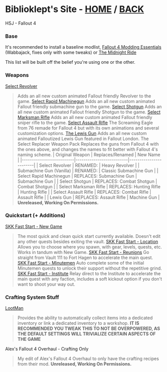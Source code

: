 # Biblioklept's Site - [HOME](https://biblioklept.github.io/) / [BACK](https://biblioklept.github.io/modlists/hsj)
HSJ - Fallout 4

### Base

It's recommended to install a baseline modlist, [Fallout 4 Modding Essentials](https://github.com/GozerBlackCat/FO4ME) (Wabbajack, fixes only with some tweaks) or [The Midnight Ride](https://themidnightride.moddinglinked.com)

This list will be built off the belief you're using one or the other.

### Weapons

[Select Revolver](https://www.nexusmods.com/fallout4/mods/60110)
> Adds an all new custom animated Fallout friendly Revolver to the game.
[Select Rapid Machinegun](https://www.nexusmods.com/fallout4/mods/54657)
> Adds an all new custom animated Fallout friendly submachine gun to the game.
[Select Shotgun](https://www.nexusmods.com/fallout4/mods/65891)
> Adds an all new custom animated Fallout friendly Shotgun to the game.
[Select Marksman Rifle](https://www.nexusmods.com/fallout4/mods/52957)
> Adds an all new custom animated Fallout friendly sniper rifle to the game.
[Select Assault Rifle](https://www.nexusmods.com/fallout4/mods/46234)
> The Screaming Eagle from 76 remade for Fallout 4 but with its own animations and several customization options.
[The Lewis Gun](https://www.nexusmods.com/fallout4/mods/70845)
> Adds an all new custom animated Falloutized Lewis Gun featured in Fallout London.
The Select Replacer Weapon Pack
> Replaces the guns from Fallout 4 with the ones above, and changes the names to fit better with Fallout 4's naming scheme.
| Original Weapon          | Replaces/Renamed         | New Name               |
|--------------------------|--------------------------|------------------------|
| Select Revolver          | RENAMED:                 | Heavy Revolver         |
| Submachine Gun (Vanilla) | RENAMED:                 | Classic Submachine Gun |
| Select Rapid Machinegun  | REPLACES: Submachine Gun | Submachine Gun         |
| Select Shotgun           | REPLACES: Combat Shotgun | Combat Shotgun         |
| Select Marksman Rifle    | REPLACES: Hunting Rifle  | Hunting Rifle          |
| Select Assault Rifle     | REPLACES: Combat Rifle   | Assault Rifle          |
| Lewis Gun                | REPLACES: Assault Rifle  | Machine Gun            |
> **Unreleased, Working On Permissions.**

### Quickstart (+ Additions)

[SKK Fast Start - New Game](https://www.nexusmods.com/fallout4/mods/29227)
> The most quick and clean quick start currently available. Doesn't edit any other quests besides exiting the vault.
[SKK Fast Start - Location](https://www.nexusmods.com/fallout4/mods/31198)
> Allows you to choose where you spawn, with gear, levels, quests, etc. Works in tandum with New Game.
[SKK Fast Start - Reunions](https://www.nexusmods.com/fallout4/mods/30926)
> Go straight from Vault 111 to Fort Hagen to accelerate the main quest.
[SKK Fast Start - Minutemen](https://www.nexusmods.com/fallout4/mods/37740)
> Auto complete some of the initial Minutemen quests to unlock their support without the repetitive grind.
[SKK Fast Start - Institute](https://www.nexusmods.com/fallout4/mods/38049)
> Relay direct to the Institute to accelerate the main quest with any faction, includes a soft kickout option if you don't want to shoot your way out.

### Crafting System Stuff

[LootMan](https://www.nexusmods.com/fallout4/mods/42443)
> Provides the ability to automatically collect items into a dedicated inventory or link a dedicated inventory to a workshop.
**IT IS RECOMMENDED YOU TWEAK THIS TO NOT BE OVERPOWERED, AS THE DEFAULT SETTINGS WILL TRIVIALIZE CERTAIN ASPECTS OF THE GAME**

Alex's Fallout 4 Overhaul - Crafting Only
> My edit of Alex's Fallout 4 Overhaul to only have the crafting recipes from their mod.
> **Unreleased, Working On Permissions.**